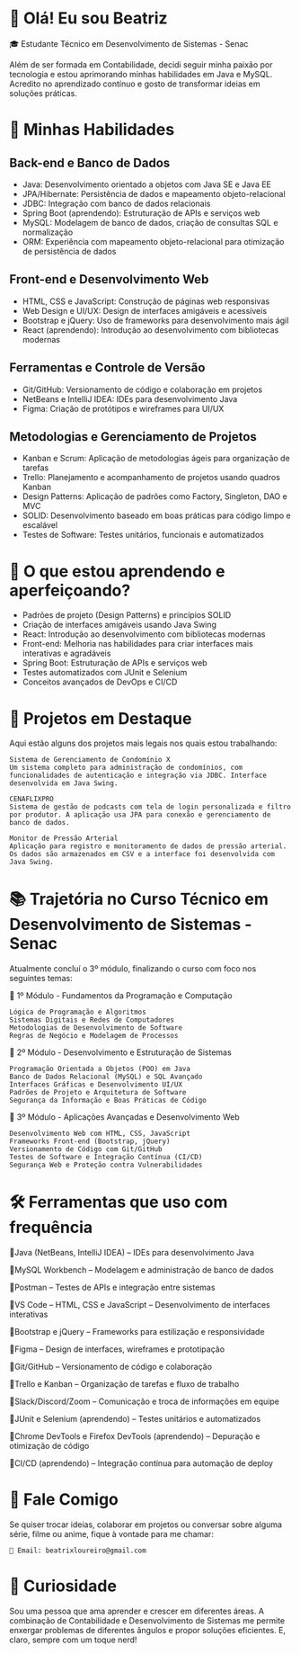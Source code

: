 # 👋 Olá! Eu sou Beatriz
🎓 Estudante Técnico em Desenvolvimento de Sistemas - Senac

Além de ser formada em Contabilidade, decidi seguir minha paixão por tecnologia e estou aprimorando minhas habilidades em Java e MySQL. Acredito no aprendizado contínuo e gosto de transformar ideias em soluções práticas.

# 🚀 Minhas Habilidades

## Back-end e Banco de Dados

   - Java: Desenvolvimento orientado a objetos com Java SE e Java EE
   - JPA/Hibernate: Persistência de dados e mapeamento objeto-relacional
   - JDBC: Integração com banco de dados relacionais
   - Spring Boot (aprendendo): Estruturação de APIs e serviços web
   - MySQL: Modelagem de banco de dados, criação de consultas SQL e normalização
   - ORM: Experiência com mapeamento objeto-relacional para otimização de persistência de dados

## Front-end e Desenvolvimento Web

   - HTML, CSS e JavaScript: Construção de páginas web responsivas
   - Web Design e UI/UX: Design de interfaces amigáveis e acessíveis
   - Bootstrap e jQuery: Uso de frameworks para desenvolvimento mais ágil
   - React (aprendendo): Introdução ao desenvolvimento com bibliotecas modernas

## Ferramentas e Controle de Versão

   - Git/GitHub: Versionamento de código e colaboração em projetos
   - NetBeans e IntelliJ IDEA: IDEs para desenvolvimento Java
   - Figma: Criação de protótipos e wireframes para UI/UX

## Metodologias e Gerenciamento de Projetos

   - Kanban e Scrum: Aplicação de metodologias ágeis para organização de tarefas
   - Trello: Planejamento e acompanhamento de projetos usando quadros Kanban
   - Design Patterns: Aplicação de padrões como Factory, Singleton, DAO e MVC
   - SOLID: Desenvolvimento baseado em boas práticas para código limpo e escalável
   - Testes de Software: Testes unitários, funcionais e automatizados

# 🌱 O que estou aprendendo e aperfeiçoando?

   - Padrões de projeto (Design Patterns) e princípios SOLID
   - Criação de interfaces amigáveis usando Java Swing
   - React: Introdução ao desenvolvimento com bibliotecas modernas
   - Front-end: Melhoria nas habilidades para criar interfaces mais interativas e agradáveis
   - Spring Boot: Estruturação de APIs e serviços web
   - Testes automatizados com JUnit e Selenium
   - Conceitos avançados de DevOps e CI/CD

# 📂 Projetos em Destaque

Aqui estão alguns dos projetos mais legais nos quais estou trabalhando:

    Sistema de Gerenciamento de Condomínio X
    Um sistema completo para administração de condomínios, com funcionalidades de autenticação e integração via JDBC. Interface desenvolvida em Java Swing.

    CENAFLIXPRO
    Sistema de gestão de podcasts com tela de login personalizada e filtro por produtor. A aplicação usa JPA para conexão e gerenciamento de banco de dados.

    Monitor de Pressão Arterial
    Aplicação para registro e monitoramento de dados de pressão arterial. Os dados são armazenados em CSV e a interface foi desenvolvida com Java Swing.

# 📚 Trajetória no Curso Técnico em Desenvolvimento de Sistemas - Senac

Atualmente concluí o 3º módulo, finalizando o curso com foco nos seguintes temas:

🔹 1º Módulo - Fundamentos da Programação e Computação

    Lógica de Programação e Algoritmos
    Sistemas Digitais e Redes de Computadores
    Metodologias de Desenvolvimento de Software
    Regras de Negócio e Modelagem de Processos

🔹 2º Módulo - Desenvolvimento e Estruturação de Sistemas

    Programação Orientada a Objetos (POO) em Java
    Banco de Dados Relacional (MySQL) e SQL Avançado
    Interfaces Gráficas e Desenvolvimento UI/UX
    Padrões de Projeto e Arquitetura de Software
    Segurança da Informação e Boas Práticas de Código

🔹 3º Módulo - Aplicações Avançadas e Desenvolvimento Web

    Desenvolvimento Web com HTML, CSS, JavaScript
    Frameworks Front-end (Bootstrap, jQuery)
    Versionamento de Código com Git/GitHub
    Testes de Software e Integração Contínua (CI/CD)
    Segurança Web e Proteção contra Vulnerabilidades


# 🛠️ Ferramentas que uso com frequência

🔹Java (NetBeans, IntelliJ IDEA) – IDEs para desenvolvimento Java

🔹MySQL Workbench – Modelagem e administração de banco de dados

🔹Postman – Testes de APIs e integração entre sistemas

🔹VS Code – HTML, CSS e JavaScript – Desenvolvimento de interfaces interativas

🔹Bootstrap e jQuery – Frameworks para estilização e responsividade

🔹Figma – Design de interfaces, wireframes e prototipação

🔹Git/GitHub – Versionamento de código e colaboração

🔹Trello e Kanban – Organização de tarefas e fluxo de trabalho

🔹Slack/Discord/Zoom – Comunicação e troca de informações em equipe

🔹JUnit e Selenium (aprendendo) – Testes unitários e automatizados

🔹Chrome DevTools e Firefox DevTools (aprendendo) – Depuração e otimização de código

🔹CI/CD (aprendendo) – Integração contínua para automação de deploy

# 💬 Fale Comigo
Se quiser trocar ideias, colaborar em projetos ou conversar sobre alguma série, filme ou anime, fique à vontade para me chamar:

    📧 Email: beatrixloureiro@gmail.com

# 🎯 Curiosidade

Sou uma pessoa que ama aprender e crescer em diferentes áreas. A combinação de Contabilidade e Desenvolvimento de Sistemas me permite enxergar problemas de diferentes ângulos e propor soluções eficientes. E, claro, sempre com um toque nerd!
